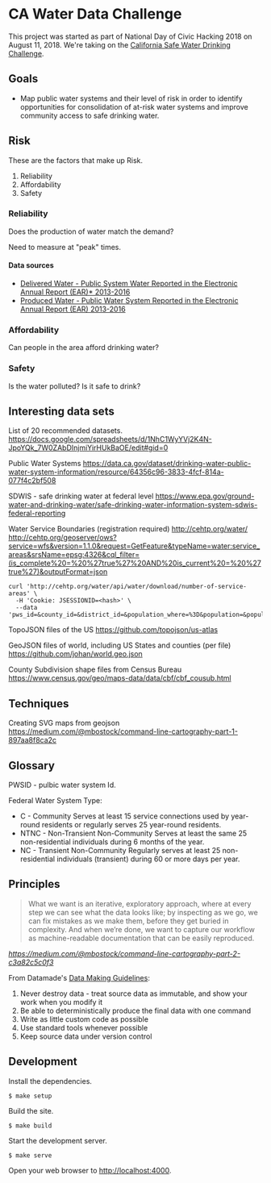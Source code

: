 # CA Water Data Challenge

This project was started as part of National Day of Civic Hacking 2018 on August
11, 2018. We're taking on the [California Safe Water Drinking
Challenge](http://waterchallenge.data.ca.gov/).


## Goals

- Map public water systems and their level of risk in order to identify opportunities for
  consolidation of at-risk water systems and improve community access to safe
  drinking water.


## Risk

These are the factors that make up Risk.

1. Reliability
1. Affordability
1. Safety


### Reliability

Does the production of water match the demand?

Need to measure at "peak" times.


#### Data sources

- [Delivered Water - Public System Water Reported in the Electronic Annual
  Report (EAR)\* 2013-2016](https://data.ca.gov/dataset/drinking-water-%E2%80%93-public-water-system-annually-reported-water-production-and-delivery-0)
- [Produced Water - Public Water System Reported in the Electronic Annual Report
  (EAR) 2013-2016](https://data.ca.gov/dataset/drinking-water-%E2%80%93-public-water-system-annually-reported-water-production-and-delivery-2)


### Affordability

Can people in the area afford drinking water?


### Safety

Is the water polluted? Is it safe to drink?


## Interesting data sets

List of 20 recommended datasets.
https://docs.google.com/spreadsheets/d/1NhC1WyYVj2K4N-JpoYQk_7W0ZAbDInjmiYirHUkBaOE/edit#gid=0

Public Water Systems
https://data.ca.gov/dataset/drinking-water-public-water-system-information/resource/64356c96-3833-4fcf-814a-077f4c2bf508

SDWIS - safe drinking water at federal level
https://www.epa.gov/ground-water-and-drinking-water/safe-drinking-water-information-system-sdwis-federal-reporting

Water Service Boundaries (registration required)
http://cehtp.org/water/
http://cehtp.org/geoserver/ows?service=wfs&version=1.1.0&request=GetFeature&typeName=water:service_areas&srsName=epsg:4326&cql_filter=(is_complete%20=%20%27true%27%20AND%20is_current%20=%20%27true%27)&outputFormat=json

```
curl 'http://cehtp.org/water/api/water/download/number-of-service-areas' \
  -H 'Cookie: JSESSIONID=<hash>' \
  --data 'pws_id=&county_id=&district_id=&population_where=%3D&population=&population_range=&connection_where=%3D&connection_count=&connections_range=&current=true&complete=true'
```

TopoJSON files of the US
https://github.com/topojson/us-atlas

GeoJSON files of world, including US States and counties (per file)
https://github.com/johan/world.geo.json

County Subdivision shape files from Census Bureau
https://www.census.gov/geo/maps-data/data/cbf/cbf_cousub.html


## Techniques

Creating SVG maps from geojson
https://medium.com/@mbostock/command-line-cartography-part-1-897aa8f8ca2c


## Glossary

PWSID - pulbic water system Id.

Federal Water System Type:
- C - Community Serves at least 15 service connections used
by year-round residents or regularly serves 25 year-round
residents.
- NTNC - Non-Transient Non-Community Serves at least the
same 25 non-residential individuals during 6 months of the
year.
- NC - Transient Non-Community Regularly serves at least 25
non-residential individuals (transient) during 60 or more days
per year. 

## Principles

> What we want is an iterative, exploratory approach, where at every step we can
> see what the data looks like; by inspecting as we go, we can fix mistakes as we
> make them, before they get buried in complexity. And when we’re done, we want to
> capture our workflow as machine-readable documentation that can be easily
> reproduced.

_https://medium.com/@mbostock/command-line-cartography-part-2-c3a82c5c0f3_

From Datamade's [Data Making Guidelines](https://github.com/datamade/data-making-guidelines):

1. Never destroy data - treat source data as immutable, and show your work when you modify it
1. Be able to deterministically produce the final data with one command
1. Write as little custom code as possible
1. Use standard tools whenever possible
1. Keep source data under version control


## Development

Install the dependencies.

    $ make setup

Build the site.

    $ make build

Start the development server.

    $ make serve

Open your web browser to [http://localhost:4000](http://localhost:4000/).
